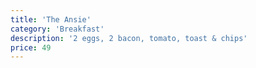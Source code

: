 ```yaml
---
title: 'The Ansie'
category: 'Breakfast'
description: '2 eggs, 2 bacon, tomato, toast & chips'
price: 49
---
```


